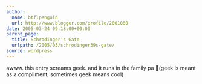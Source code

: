 ```yaml
---
author:
  name: btflpenguin
  url: http://www.blogger.com/profile/2001080
date: 2005-03-24 09:18:00+00:00
parent_page:
  title: Schrodinger's Gate
  urlpath: /2005/03/schrodinger39s-gate/
source: wordpress
---
```


awww. this entry screams geek. and it runs in the family pa 🙂(geek is meant as a compliment, sometimes geek means cool)